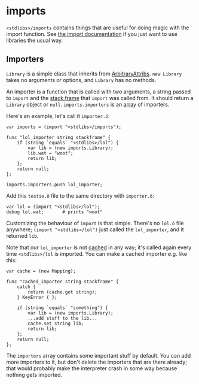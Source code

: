 # imports

`<stdlibs>/imports` contains things that are useful for doing magic with the
import function. See [the import documentation](../import.md) if you just want
to use libraries the usual way.

## Importers

`Library` is a simple class that inherits from
[ArbitraryAttribs](../builtins.md#arbitraryattribs). `new Library` takes no
arguments or options, and `Library` has no methods.

An importer is a function that is called with two arguments, a string passed to
`import` and the [stack frame] that `import` was called from. It should return
a `Library` object or `null`. `imports.importers` is an [array] of importers.

Here's an example, let's call it `importer.ö`:

```python3
var imports = (import "<stdlibs>/imports");

func "lol_importer string stackframe" {
    if (string `equals` "<stdlibs>/lol") {
        var lib = (new imports.Library);
        lib.wat = "woot";
        return lib;
    };
    return null;
};

imports.importers.push lol_importer;
```

Add this `testie.ö` file to the same directory with `importer.ö`:

```python3
var lol = (import "<stdlibs>/lol");
debug lol.wat;       # prints "woot"
```

Customizing the behaviour of `import` is that simple. There's no `lol.ö` file
anywhere; `(import "<stdlibs>/lol")` just called the `lol_importer`, and it
returned `lib`.

Note that our `lol_importer` is not [cached] in any way; it's called again
every time `<stdlibs>/lol` is imported. You can make a cached importer e.g.
like this:

```python3
var cache = (new Mapping);

func "cached_importer string stackframe" {
    catch {
        return (cache.get string);
    } KeyError { };

    if (string `equals` "something") {
        var lib = (new imports.Library);
        ...add stuff to the lib...
        cache.set string lib;
        return lib;
    };
    return null;
};
```

The `importers` array contains some important stuff by default. You can add
more importers to it, but don't delete the importers that are there already;
that would probably make the interpreter crash in some way because nothing gets
imported.


[array]: ../builtins.md#array
[stack frame]: ../errors.md#stackframe-objects
[cached]: ../import.md#caching
